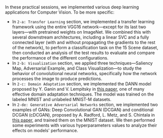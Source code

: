 In these practical sessions, we implemented various deep learning applications for Computer Vision. To be more specific: 

- In `2-a: Transfer Learning` section, we implemented a transfer learning framework using the entire VGG16 network—except for its last two layers—with pretrained weights on ImageNet. We combined this with several downstream architectures, including a linear SVC and a fully connected layer (with and without propagating the gradients to the rest of the network), to perform a classification task on the 15 Scene dataset, then conducted an analysis of the test results to evaluate and compare the performance of the different configurations.
- In `2-b: Visualization` section, we applied three techniques—Saliency Map, Adversarial Example, and Class Visualization—to study the behavior of convolutional neural networks, specifically how the network processes the image to produce predictions. 
- In `2-c: Domain Adaptation` section, we implemented the DANN model proposed by Y. Ganin and V. Lempitsky in [this paper](https://arxiv.org/abs/1409.7495), one of many effective domain adaptation techniques. The model was trained on the labeled MNIST and unlabeled MNIST-M datasets.
- In `2-de: Generative Adversarial Networks` section, we implemented two examples of GANs: Deep Convolutional GAN (DCGAN) and conditional DCGAN (cDCGAN), proposed by A. Radford, L. Metz, and S. Chintala in [this paper](https://arxiv.org/abs/1511.06434), and trained them on the MNIST dataset. We then performed some experiments with various hyperparameters values to analyze their effects on models' performance.
